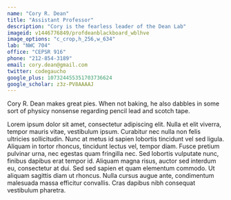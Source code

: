 ```yaml
---
name: "Cory R. Dean"
title: "Assistant Professor"
description: "Cory is the fearless leader of the Dean Lab"
imageid: v1446776849/profdeanblackboard_wblhve
image_options: "c_crop,h_256,w_634"
lab: "NWC 704"
office: "CEPSR 916"
phone: "212-854-3189"
email: cory.dean@gmail.com
twitter: codegaucho
google_plus: 107324455351703736624
google_scholar: z3z-PV8AAAAJ
---
```


Cory R. Dean makes great pies.  When not baking, he also dabbles in some sort of physicy nonsense regarding pencil lead and scotch tape.

Lorem ipsum dolor sit amet, consectetur adipiscing elit. Nulla et elit viverra, tempor mauris vitae, vestibulum ipsum. Curabitur nec nulla non felis ultricies sollicitudin. Nunc at metus id sapien lobortis tincidunt vel sed ligula. Aliquam in tortor rhoncus, tincidunt lectus vel, tempor diam. Fusce pretium pulvinar urna, nec egestas quam fringilla nec. Sed lobortis vulputate nunc, finibus dapibus erat tempor id. Aliquam magna risus, auctor sed interdum eu, consectetur at dui. Sed sed sapien et quam elementum commodo. Ut aliquam sagittis diam ut rhoncus. Nulla cursus augue ante, condimentum malesuada massa efficitur convallis. Cras dapibus nibh consequat vestibulum pharetra. 

